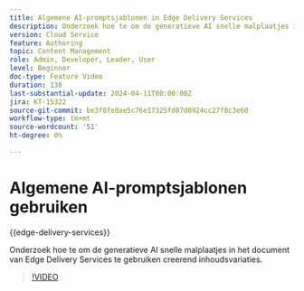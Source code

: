 ```yaml
---
title: Algemene AI-promptsjablonen in Edge Delivery Services
description: Onderzoek hoe te om de generatieve AI snelle malplaatjes in het document van Edge Delivery Services te gebruiken creerend inhoudsvariaties.
version: Cloud Service
feature: Authoring
topic: Content Management
role: Admin, Developer, Leader, User
level: Beginner
doc-type: Feature Video
duration: 138
last-substantial-update: 2024-04-11T00:00:00Z
jira: KT-15322
source-git-commit: be3f8fe8ae5c76e17325fd87d0924cc27f8c3e60
workflow-type: tm+mt
source-wordcount: '51'
ht-degree: 0%

---
```



# Algemene AI-promptsjablonen gebruiken

{{edge-delivery-services}}

Onderzoek hoe te om de generatieve AI snelle malplaatjes in het document van Edge Delivery Services te gebruiken creerend inhoudsvariaties.

>[!VIDEO](https://video.tv.adobe.com/v/3428307/?learn=on)
